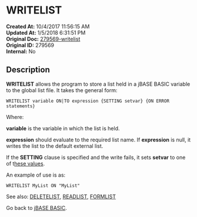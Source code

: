 # WRITELIST

**Created At:** 10/4/2017 11:56:15 AM  
**Updated At:** 1/5/2018 6:31:51 PM  
**Original Doc:** [279569-writelist](https://docs.jbase.com/36868-jbase-basic/279569-writelist)  
**Original ID:** 279569  
**Internal:** No  

## Description

**WRITELIST** allows the program to store a list held in a jBASE BASIC variable to the global list file. It takes the general form:

```
WRITELIST variable ON|TO expression {SETTING setvar} {ON ERROR statements}
```

Where:

**variable** is the variable in which the list is held.

**expression** should evaluate to the required list name. If **expression** is null, it writes the list to the default external list.

If the **SETTING** clause is specified and the write fails, it sets **setvar** to one of t[hese values](./../incremental-file-errors).

An example of use is as:

```
WRITELIST MyList ON "MyList"
```

See also: [DELETELIST](./../deletelist), [READLIST](./../readnext), [FORMLIST](./../formlist)

Go back to [jBASE BASIC](./../jbase-basic-programmers-reference-guide).
